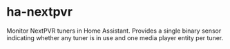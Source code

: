 # ha-nextpvr
Monitor NextPVR tuners in Home Assistant. Provides a single binary sensor indicating whether any tuner is in use and one media player entity per tuner.

